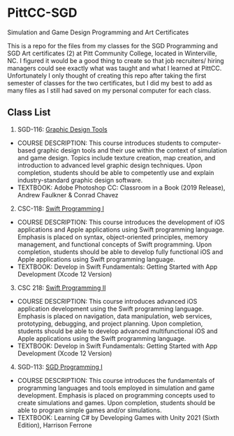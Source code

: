# PittCC-SGD
Simulation and Game Design Programming and Art Certificates

This is a repo for the files from my classes for the SGD Programming and SGD Art certificates (2) at Pitt Community College, located in Winterville, NC. I figured it would be a good thing to create so that job recruiters/ hiring managers could see exactly what was taught and what I learned at PittCC. Unfortunately I only thought of creating this repo after taking the first semester of classes for the two certificates, but I did my best to add as many files as I still had saved on my personal computer for each class.

## Class List

1. SGD-116: [Graphic Design Tools](https://github.com/Francis-McKee/PittCC-SGD/tree/main/Graphic%20Design%20Tools)
* COURSE DESCRIPTION: This course introduces students to computer-based graphic design tools and their use within the context of simulation and game design. Topics include texture creation, map creation, and introduction to advanced level graphic design techniques. Upon completion, students should be able to competently use and explain industry-standard graphic design software.
* TEXTBOOK: Adobe Photoshop CC: Classroom in a Book (2019 Release), Andrew Faulkner & Conrad Chavez

2. CSC-118: [Swift Programming I](https://github.com/Francis-McKee/PittCC-SGD/tree/main/Swift%20Programming%20I)
* COURSE DESCRIPTION: This course introduces the development of iOS applications and Apple applications using Swift programming language. Emphasis is placed on syntax, object-oriented principles, memory management, and functional concepts of Swift programming. Upon completion, students should be able to develop fully functional iOS and Apple applications using Swift programming language.
* TEXTBOOK: Develop in Swift Fundamentals: Getting Started with App Development (Xcode 12 Version)

3. CSC 218: [Swift Programming II](https://github.com/Francis-McKee/PittCC-SGD/tree/main/Swift%20Programming%20II)
* COURSE DESCRIPTION: This course introduces advanced iOS application development using the Swift programming language. Emphasis is placed on navigation, data manipulation, web services, prototyping, debugging, and project planning. Upon completion, students should be able to develop advanced multifunctional iOS and Apple applications using the Swift programming language.
* TEXTBOOK: Develop in Swift Fundamentals: Getting Started with App Development (Xcode 12 Version)

4. SGD-113: [SGD Programming I](https://github.com/Francis-McKee/PittCC-SGD/tree/main/SGD%20Programming%20I)
* COURSE DESCRIPTION: This course introduces the fundamentals of programming languages and tools employed in simulation and game development. Emphasis is placed on programming concepts used to create simulations and games. Upon completion, students should be able to program simple games and/or simulations.
* TEXTBOOK: Learning C# by Developing Games with Unity 2021 (Sixth Edition), Harrison Ferrone
